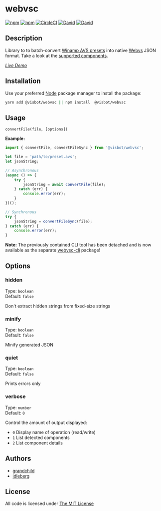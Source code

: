 # webvsc

[![npm](https://img.shields.io/npm/l/@visbot/webvsc.svg?style=flat-square)](https://www.npmjs.com/package/@visbot/webvsc)
[![npm](https://img.shields.io/npm/v/@visbot/webvsc.svg?style=flat-square)](https://www.npmjs.com/package/@visbot/webvsc)
[![CircleCI](https://img.shields.io/circleci/project/grandchild/AVS-File-Decoder.svg?style=flat-square)](https://circleci.com/gh/grandchild/AVS-File-Decoder)
[![David](https://img.shields.io/david/grandchild/AVS-File-Decoder.svg?style=flat-square)](https://david-dm.org/grandchild/AVS-File-Decoder)
[![David](https://img.shields.io/david/dev/grandchild/AVS-File-Decoder.svg?style=flat-square)](https://david-dm.org/grandchild/AVS-File-Decoder?type=dev)

## Description

Library to to batch-convert [Winamp AVS presets](https://www.wikiwand.com/en/Advanced_Visualization_Studio) into native [Webvs](https://github.com/azeem/webvs) JSON format. Take a look at the [supported components](doc/components.md).

[*Live Demo*](https://idleberg.github.io/webvsc-ui/)

## Installation

Use your preferred [Node](https://nodejs.org) package manager to install the package:

```sh
yarn add @visbot/webvsc || npm install  @visbot/webvsc
```

## Usage

`convertFile(file, [options])`

**Example:**

```js
import { convertFile, convertFileSync } from '@visbot/webvsc';

let file = 'path/to/preset.avs';
let jsonString;

// Asynchronous
(async () => {
    try {
        jsonString = await convertFile(file);
    } catch (err) {
        console.error(err);
    }
})();

// Synchronous
try {
    jsonString = convertFileSync(file);
} catch (err) {
    console.error(err);
}
```

**Note:** The previously contained CLI tool has been detached and is now available as the separate [webvsc-cli](https://www.npmjs.com/package/@visbot/webvsc-cli) package!

## Options

### hidden

Type: `boolean`  
Default: `false`  

Don't extract hidden strings from fixed-size strings

### minify

Type: `boolean`  
Default: `false`  

Minify generated JSON

### quiet

Type: `boolean`  
Default: `false`  

Prints errors only

### verbose

Type: `number`  
Default: `0`  

Control the amount of output displayed:

* `0` Display name of operation (read/write)
* `1` List detected components
* `2` List component details

## Authors

* [grandchild](https://github.com/grandchild)
* [idleberg](https://github.com/idleberg)

## License

All code is licensed under [The MIT License](http://opensource.org/licenses/MIT)

